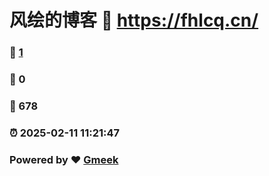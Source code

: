 # 风绘的博客 :link: https://fhlcq.cn/ 
### :page_facing_up: [1](https://fhlcq.cn//tag.html) 
### :speech_balloon: 0 
### :hibiscus: 678 
### :alarm_clock: 2025-02-11 11:21:47 
### Powered by :heart: [Gmeek](https://github.com/Meekdai/Gmeek)
